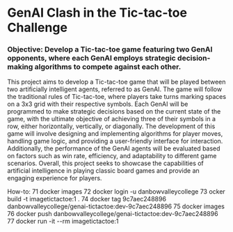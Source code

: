 # GenAI Clash in the Tic-tac-toe Challenge

### Objective: Develop a Tic-tac-toe game featuring two GenAI opponents, where each GenAI employs strategic decision-making algorithms to compete against each other. 


This project aims to develop a Tic-tac-toe game that will be played between two artificially intelligent agents, referred to as GenAI. The game will follow the traditional rules of Tic-tac-toe, where players take turns marking spaces on a 3x3 grid with their respective symbols. Each GenAI will be programmed to make strategic decisions based on the current state of the game, with the ultimate objective of achieving three of their symbols in a row, either horizontally, vertically, or diagonally. The development of this game will involve designing and implementing algorithms for player moves, handling game logic, and providing a user-friendly interface for interaction. Additionally, the performance of the GenAI agents will be evaluated based on factors such as win rate, efficiency, and adaptability to different game scenarios. Overall, this project seeks to showcase the capabilities of artificial intelligence in playing classic board games and provide an engaging experience for players.

How-to:
   71  docker images
   72  docker login -u danbowvalleycollege
   73  ocker build -t imagetictactoe:1 .
   74  docker tag 9c7aec248896 danbowvalleycollege/genai-tictactoe:dev-9c7aec248896
   75  docker images
   76  docker push danbowvalleycollege/genai-tictactoe:dev-9c7aec248896
   77  docker run -it --rm imagetictactoe:1


